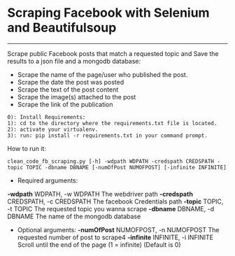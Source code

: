# Scraping Facebook with Selenium and Beautifulsoup 
---
Scrape public Facebook posts that match a requested topic and Save the results to a json file and a mongodb database:</br> 
* Scrape the name of the page/user who published the post.
* Scrape the date the post was posted
* Scrape the text of the post content
* Scrape the image(s) attached to the post
* Scrape the link of the publication

```` 
0): Install Requirements:
1): cd to the directory where the requirements.txt file is located.
2): activate your virtualenv.
3): run: pip install -r requirements.txt in your command prompt.
````
How to run it:
```
clean_code_fb_scraping.py [-h] -wdpath WDPATH -credspath CREDSPATH -topic TOPIC -dbname DBNAME [-numOfPost NUMOFPOST] [-infinite INFINITE]

```

* Required arguments:

**-wdpath** WDPATH, -w WDPATH The webdriver path
**-credspath** CREDSPATH, -c CREDSPATH The facebook Credentials path
**-topic** TOPIC, -t TOPIC The requested topic you wanna scrape
**-dbname** DBNAME, -d DBNAME The name of the mongodb database

* Optional arguments:
**-numOfPost** NUMOFPOST, -n NUMOFPOST The requested number of post to scrape4
**-infinite** INFINITE, -i INFINITE Scroll until the end of the page (1 = infinite) (Default is 0)
